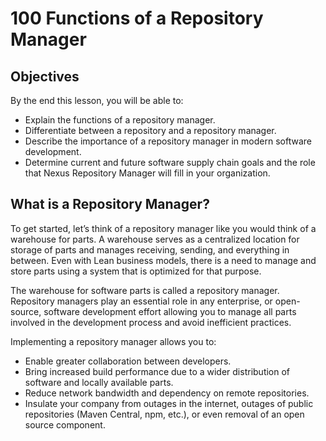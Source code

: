 # 100 Functions of a Repository Manager

## Objectives
By the end this lesson, you will be able to:

- Explain the functions of a repository manager.
- Differentiate between a repository and a repository manager.
- Describe the importance of a repository manager in modern software development. 
- Determine current and future software supply chain goals and the role that Nexus Repository Manager will fill in your organization.

## What is a Repository Manager?
To get started, let’s think of a repository manager like you would think of a warehouse for parts. A warehouse serves as a centralized location for storage of parts and manages receiving, sending, and everything in between. Even with Lean business models, there is a need to manage and store parts using a system that is optimized for that purpose. 

The warehouse for software parts is called a repository manager. Repository managers play an essential role in any enterprise, or open-source, software development effort allowing you to manage all parts involved in the development process and avoid inefficient practices. 

Implementing a repository manager allows you to:

- Enable greater collaboration between developers.
- Bring increased build performance due to a wider distribution of software and locally available parts.
- Reduce network bandwidth and dependency on remote repositories.
- Insulate your company from outages in the internet, outages of public repositories (Maven Central, npm, etc.), or even removal of an open source component. 
